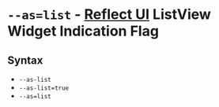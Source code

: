 # `--as=list` - [Reflect UI](https://reflect-ui.com) ListView Widget Indication Flag

## Syntax

- `--as-list`
- `--as-list=true`
- `--as=list`

